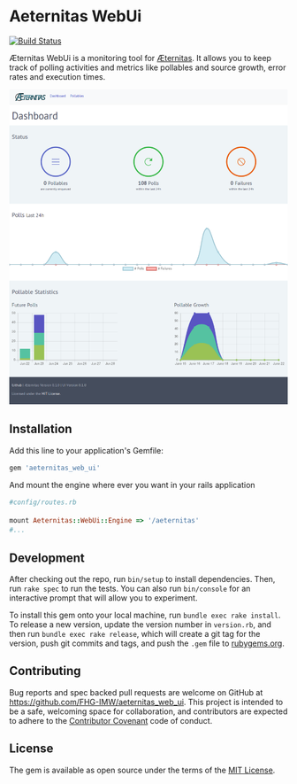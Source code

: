 # Aeternitas WebUi

[![Build Status](https://travis-ci.org/FHG-IMW/aeternitas_web_ui.svg?branch=master)](https://travis-ci.org/FHG-IMW/aeternitas_web_ui)

Æternitas WebUi is a monitoring tool for [Æternitas](https://github.com/FHG-IMW/aeternitas).
It allows you to keep track of polling activities and metrics like pollables and source growth, 
error rates and execution times.

![UI Screenshot](https://github.com/FHG-IMW/aeternitas_web_ui/blob/master/screenshot.png?raw=true)

## Installation
Add this line to your application's Gemfile:

```ruby
gem 'aeternitas_web_ui'
```

And mount the engine where ever you want in your rails application

```ruby
#config/routes.rb

mount Aeternitas::WebUi::Engine => '/aeternitas'
#...
```

## Development

After checking out the repo, run `bin/setup` to install dependencies. Then, run `rake spec` to run the tests. You can also run `bin/console` for an interactive prompt that will allow you to experiment.

To install this gem onto your local machine, run `bundle exec rake install`. To release a new version, update the version number in `version.rb`, and then run `bundle exec rake release`, which will create a git tag for the version, push git commits and tags, and push the `.gem` file to [rubygems.org](https://rubygems.org).

## Contributing

Bug reports and spec backed pull requests are welcome on GitHub at https://github.com/FHG-IMW/aeternitas_web_ui. This project is intended to be a safe, welcoming space for collaboration, and contributors are expected to adhere to the [Contributor Covenant](http://contributor-covenant.org) code of conduct.


## License

The gem is available as open source under the terms of the [MIT License](http://opensource.org/licenses/MIT).

